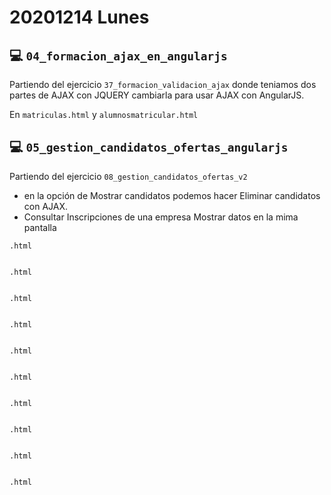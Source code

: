# 20201214 Lunes

## :computer: `04_formacion_ajax_en_angularjs`

Partiendo del ejercicio `37_formacion_validacion_ajax` donde teniamos dos partes de AJAX con JQUERY cambiarla para usar AJAX con AngularJS.

En `matriculas.html` y `alumnosmatricular.html`

## :computer: `05_gestion_candidatos_ofertas_angularjs`

Partiendo del ejercicio `08_gestion_candidatos_ofertas_v2` 

* en la opción de Mostrar candidatos podemos hacer Eliminar candidatos con AJAX.
* Consultar Inscripciones de una empresa Mostrar datos en la mima pantalla

`.html`

```html
```

`.html`

```html
```

`.html`

```html
```
`.html`

```html
```
`.html`

```html
```
`.html`

```html
```
`.html`

```html
```
`.html`

```html
```
`.html`

```html
```
`.html`

```html
```

